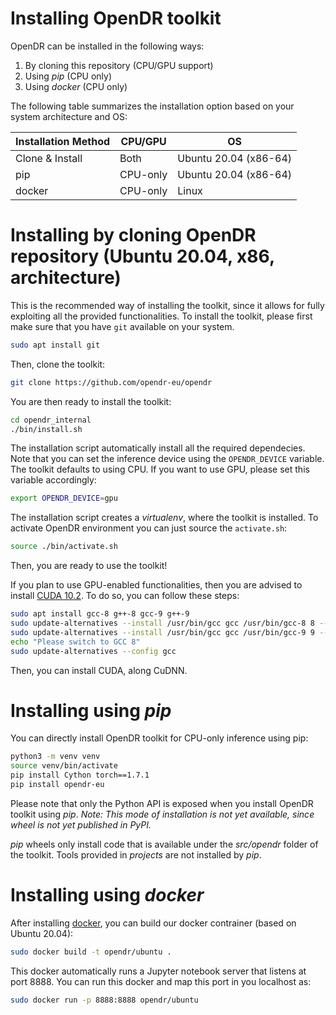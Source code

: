 # Installing OpenDR toolkit

OpenDR can be installed in the following ways:
1. By cloning this repository (CPU/GPU support)
2. Using *pip* (CPU only)
3. Using *docker* (CPU only)

The following table summarizes the installation option based on your system architecture and OS:

| Installation Method | CPU/GPU  | OS                    |
|---------------------|----------|-----------------------|
| Clone & Install     | Both     | Ubuntu 20.04 (x86-64) |
| pip                 | CPU-only | Ubuntu 20.04 (x86-64) |
| docker              | CPU-only | Linux                 |

# Installing by cloning OpenDR repository (Ubuntu 20.04, x86, architecture)

This is the recommended way of installing the toolkit, since it allows for fully exploiting all the provided functionalities.
To install the toolkit, please first make sure that you have `git` available on your system.
```bash
sudo apt install git 
```
Then, clone the toolkit:
```bash
git clone https://github.com/opendr-eu/opendr
```
You are then ready to install the toolkit:
```bash
cd opendr_internal
./bin/install.sh
```
The installation script automatically install all the required dependecies.
Note that you can set the inference device using the `OPENDR_DEVICE` variable.
The toolkit defaults to using CPU. If you want to use GPU, please set this variable accordingly:
```bash
export OPENDR_DEVICE=gpu
```
The installation script creates a *virtualenv*, where the toolkit is installed.
To activate OpenDR environment you can just source the `activate.sh`:
```bash
source ./bin/activate.sh
```
Then, you are ready to use the toolkit!


If you plan to use GPU-enabled functionalities, then you are advised to install [CUDA 10.2](https://developer.nvidia.com/cuda-10.2-download-archive).
To do so, you can follow these steps:
```bash
sudo apt install gcc-8 g++-8 gcc-9 g++-9
sudo update-alternatives --install /usr/bin/gcc gcc /usr/bin/gcc-8 8 --slave /usr/bin/g++ g++ /usr/bin/g++-8
sudo update-alternatives --install /usr/bin/gcc gcc /usr/bin/gcc-9 9 --slave /usr/bin/g++ g++ /usr/bin/g++-9
echo "Please switch to GCC 8"
sudo update-alternatives --config gcc
```
Then, you can install CUDA, along CuDNN.

# Installing using *pip*
You can directly install OpenDR toolkit for CPU-only inference using pip:
```bash
python3 -m venv venv
source venv/bin/activate
pip install Cython torch==1.7.1
pip install opendr-eu
```
Please note that only the Python API is exposed when you install OpenDR toolkit using *pip*.
*Note: This mode of installation is not yet available, since wheel is not yet published in PyPI.*

*pip* wheels only install code that is available under the *src/opendr* folder of the toolkit.
Tools provided in *projects* are not installed by *pip*.

# Installing using *docker*
After installing [docker](?), you can build our docker contrainer (based on Ubuntu 20.04):
```bash
sudo docker build -t opendr/ubuntu .
```
This docker automatically runs a Jupyter notebook server that listens at port 8888.
You can run this docker and map this port in you localhost as:
```bash
sudo docker run -p 8888:8888 opendr/ubuntu
```

